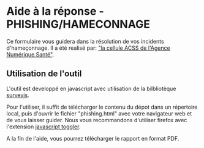 # Aide à la réponse - PHISHING/HAMECONNAGE

Ce formulaire vous guidera dans la résolution de vos incidents d'hameçonnage.
Il a été realisé par: ["la cellule ACSS de l'Agence Numérique Santé"](https://cyberveille-sante.gouv.fr/).

## Utilisation de l'outil

L'outil est developpé en javascript avec utilisation de la bilbliotèque [surveyjs](https://surveyjs.io/).

Pour l'utiliser, il suffit de télécharger le contenu du dépot dans un répertoire local, puis d'ouvrir le fichier "phishing.html" avec votre navigateur web et de vous laisser guider.
Nous vous recommandons d'utiliser firefox avec l'extension [javascript toggler](https://addons.mozilla.org/fr/firefox/addon/javascript-toggler/).

A la fin de l'aide, vous pourrez télécharger le rapport en format PDF.

